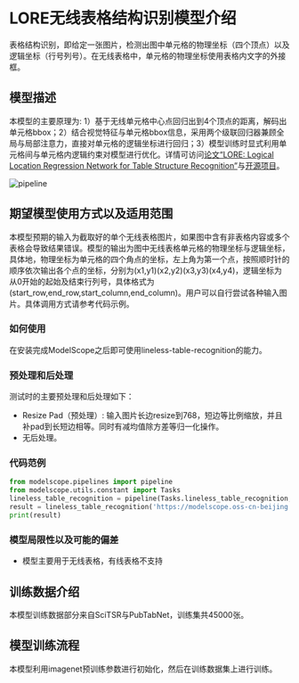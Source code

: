 
# LORE无线表格结构识别模型介绍
表格结构识别，即给定一张图片，检测出图中单元格的物理坐标（四个顶点）以及逻辑坐标（行号列号）。在无线表格中，单元格的物理坐标使用表格内文字的外接框。

## 模型描述

本模型的主要原理为: 1）基于无线单元格中心点回归出到4个顶点的距离，解码出单元格bbox；2）结合视觉特征与单元格bbox信息，采用两个级联回归器兼顾全局与局部注意力，直接对单元格的逻辑坐标进行回归；3）模型训练时显式利用单元格间与单元格内逻辑约束对模型进行优化。详情可访问[论文“LORE: Logical Location Regression Network for Table Structure Recognition”](https://arxiv.org/abs/2303.03730)与[开源项目](https://github.com/AlibabaResearch/AdvancedLiterateMachinery/tree/main/DocumentUnderstanding/LORE-TSR)。

![pipeline](./description/Pipeline.png)


## 期望模型使用方式以及适用范围
本模型预期的输入为截取好的单个无线表格图片，如果图中含有非表格内容或多个表格会导致结果错误。模型的输出为图中无线表格单元格的物理坐标与逻辑坐标，具体地，物理坐标为单元格的四个角点的坐标，左上角为第一个点，按照顺时针的顺序依次输出各个点的坐标，分别为(x1,y1)(x2,y2)(x3,y3)(x4,y4)，逻辑坐标为从0开始的起始及结束行列号，具体格式为(start_row,end_row,start_column,end_column)。用户可以自行尝试各种输入图片。具体调用方式请参考代码示例。

### 如何使用
在安装完成ModelScope之后即可使用lineless-table-recognition的能力。

### 预处理和后处理
测试时的主要预处理和后处理如下：
- Resize Pad（预处理）: 输入图片长边resize到768，短边等比例缩放，并且补pad到长短边相等。同时有减均值除方差等归一化操作。
- 无后处理。

### 代码范例
```python
from modelscope.pipelines import pipeline
from modelscope.utils.constant import Tasks
lineless_table_recognition = pipeline(Tasks.lineless_table_recognition, model='damo/cv_resnet-transformer_table-structure-recognition_lore')
result = lineless_table_recognition('https://modelscope.oss-cn-beijing.aliyuncs.com/test/images/lineless_table_recognition.jpg')
print(result)
```


### 模型局限性以及可能的偏差
- 模型主要用于无线表格，有线表格不支持

## 训练数据介绍
本模型训练数据部分来自SciTSR与PubTabNet，训练集共45000张。

## 模型训练流程
本模型利用imagenet预训练参数进行初始化，然后在训练数据集上进行训练。
